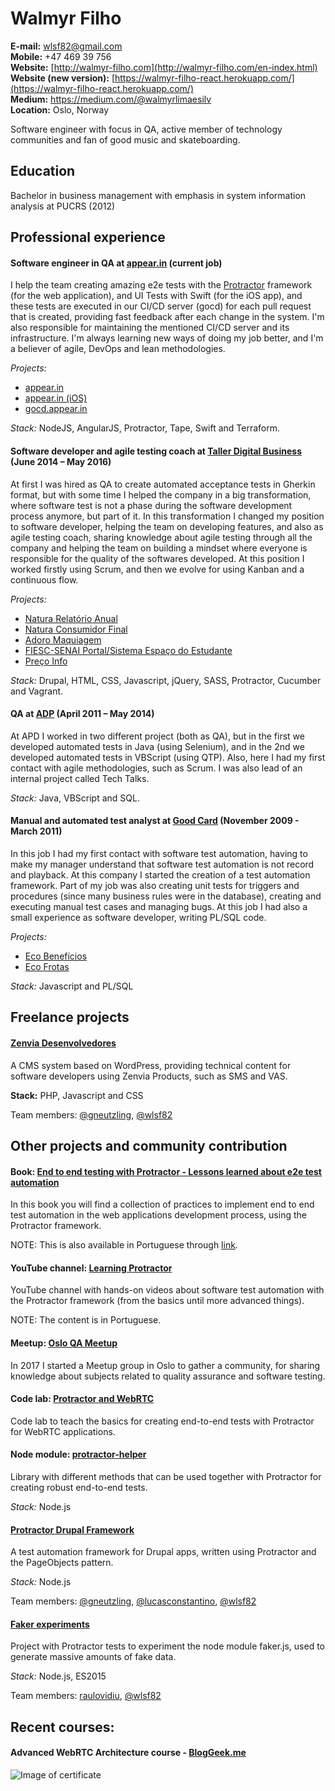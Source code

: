 # Walmyr Filho
**E-mail:** wlsf82@gmail.com<br />
**Mobile:** +47 469 39 756<br />
**Website:** [http://walmyr-filho.com](http://walmyr-filho.com/en-index.html)<br />
**Website (new version):** [https://walmyr-filho-react.herokuapp.com/](https://walmyr-filho-react.herokuapp.com/)<br />
**Medium:** https://medium.com/@walmyrlimaesilv<br />
**Location:** Oslo, Norway<br />

Software engineer with focus in QA, active member of technology communities and fan of good music and skateboarding.


## Education
Bachelor in business management with emphasis in system information analysis at PUCRS (2012)


## Professional experience
#### Software engineer in QA at [appear.in](http://appear.in) (current job)
I help the team creating amazing e2e tests with the [Protractor](http://www.protractortest.org/#/) framework (for the web application), and UI Tests with Swift (for the iOS app), and these tests are executed in our CI/CD server (gocd) for each pull request that is created, providing fast feedback after each change in the system. I'm also responsible for maintaining the mentioned CI/CD server and its infrastructure. I'm always learning new ways of doing my job better, and I'm a believer of agile, DevOps and lean methodologies.

_Projects:_

- [appear.in](https://appear.in)
- [appear.in (iOS)](https://itunes.apple.com/us/app/appear.in-free-group-video/id878583078?mt=8)
- [gocd.appear.in](https://gocd.appear.in)

_Stack:_ NodeJS, AngularJS, Protractor, Tape, Swift and Terraform.

#### Software developer and agile testing coach at [Taller Digital Business](http://taller.net.br/en/) (June 2014 – May 2016)
At first I was hired as QA to create automated acceptance tests in Gherkin format, but with some time I helped the company in a big transformation, where software test is not a phase during the software development process anymore, but part of it. In this transformation I changed my position to software developer, helping the team on developing features, and also as agile testing coach, sharing knowledge about agile testing through all the company and helping the team on building a mindset where everyone is responsible for the quality of the softwares developed.
At this position I worked firstly using Scrum, and then we evolve for using Kanban and a continuous flow.

_Projects:_

- [Natura Relatório Anual](http://www.natura.com.br/relatorio-anual)
- [Natura Consumidor Final](http://www.natura.com.br/)
- [Adoro Maquiagem](http://adoromaquiagem.com.br/)
- [FIESC-SENAI Portal/Sistema Espaço do Estudante](http://estudante.sc.senai.br/)
- [Preço Info](http://precoinfo.com.br)

_Stack:_ Drupal, HTML, CSS, Javascript, jQuery, SASS, Protractor, Cucumber and Vagrant.


#### QA at [ADP](https://www.adp.com) (April 2011 – May 2014)
At APD I worked in two different project (both as QA), but in the first we developed automated tests in Java (using Selenium), and in the 2nd we developed automated tests in VBScript (using QTP). Also, here I had my first contact with agile methodologies, such as Scrum. I was also lead of an internal project called Tech Talks.

_Stack:_ Java, VBScript and SQL.

#### Manual and automated test analyst at [Good Card](http://goodcard.com.br) (November 2009 - March 2011)
In this job I had my first contact with software test automation, having to make my manager understand that software test automation is not record and playback. At this company I started the creation of a test automation framework. Part of my job was also creating unit tests for triggers and procedures (since many business rules were in the database), creating and executing manual test cases and managing bugs. At this job I had also a small experience as software developer, writing PL/SQL code.

_Projects:_

- [Eco Benefícios](http://www.ecobeneficios.com.br/home)
- [Eco Frotas](https://www.ecofrotas.com.br/en/)

_Stack:_ Javascript and PL/SQL

## Freelance projects

#### [Zenvia Desenvolvedores](http://www.zenvia.com.br/desenvolvedores/)

A CMS system based on WordPress, providing technical content for software developers using Zenvia Products, such as SMS and VAS.

**Stack:** PHP, Javascript and CSS

Team members: [@gneutzling](https://github.com/gneutzling), [@wlsf82](https://github.com/wlsf82)

## Other projects and community contribution
#### Book: [End to end testing with Protractor - Lessons learned about e2e test automation](https://leanpub.com/end-to-end-testing-with-protractor)


In this book you will find a collection of practices to implement end to end test automation in the web applications development process, using the Protractor framework.

NOTE: This is also available in Portuguese through [link](http://casadocodigo.com.br/products/livro-protractor).

#### YouTube channel: [Learning Protractor](https://www.youtube.com/user/wlsf82/videos)

YouTube channel with hands-on videos about software test automation with the Protractor framework (from the basics until more advanced things).

NOTE: The content is in Portuguese.

#### Meetup: [Oslo QA Meetup](https://www.meetup.com/Oslo-QA-Meetup/)

In 2017 I started a Meetup group in Oslo to gather a community, for sharing knowledge about subjects related to quality assurance and software testing.

#### Code lab: [Protractor and WebRTC](http://github.com/wlsf82/protractor-and-webrtc)

Code lab to teach the basics for creating end-to-end tests with Protractor for WebRTC applications.

#### Node module: [protractor-helper](http://npmjs.com/package/protractor-helper)

Library with different methods that can be used together with Protractor for creating robust end-to-end tests.

_Stack:_ Node.js

#### [Protractor Drupal Framework](https://github.com/TallerWebSolutions/protractor-drupal-framework)

A test automation framework for Drupal apps, written using Protractor and the PageObjects pattern.

_Stack:_ Node.js

Team members: [@gneutzling](https://github.com/gneutzling), [@lucasconstantino](https://github.com/lucasconstantino), [@wlsf82](https://github.com/wlsf82)

#### [Faker experiments](https://github.com/wlsf82/faker-experiments)

Project with Protractor tests to experiment the node module faker.js, used to generate massive amounts of fake data.

_Stack:_ Node.js, ES2015

Team members: [raulovidiu](https://github.com/raulovidiu), [@wlsf82](https://github.com/wlsf82)

## Recent courses:
#### Advanced WebRTC Architecture course - [BlogGeek.me](https://bloggeek.me/course/webrtc-architecture/)

![Image of certificate](https://github.com/wlsf82/cv/blob/master/bloggeek.me%20certificate%20-%20advanced%20webrtc%20architecture%20course.png)

